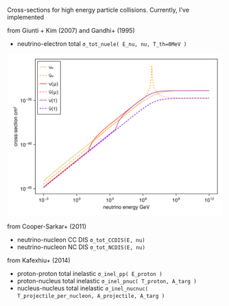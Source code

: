 Cross-sections for high energy particle collisions. Currently, I've implemented

from Giunti + Kim (2007) and Gandhi+ (1995)
- neutrino-electron total `σ_tot_nuele( E_nu, nu, T_th=0MeV )`

![neutrino-electron total xs](figures/xs_nuele.svg)

from Cooper-Sarkar+ (2011)
- neutrino-nucleon CC DIS `σ_tot_CCDIS(E, nu)`
- neutrino-nucleon NC DIS `σ_tot_NCDIS(E, nu)`

from Kafexhiu+ (2014) 
- proton-proton total inelastic `σ_inel_pp( E_proton )`
- proton-nucleus total inelastic `σ_inel_pnuc( T_proton, A_targ )`
- nucleus-nucleus total inelastic `σ_inel_nucnuc( T_projectile_per_nucleon, A_projectile, A_targ )`


